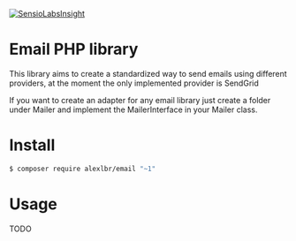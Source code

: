 [![SensioLabsInsight](https://insight.sensiolabs.com/projects/8baec548-5d2a-46f2-8d9a-d260d3127ac3/big.png)](https://insight.sensiolabs.com/projects/8baec548-5d2a-46f2-8d9a-d260d3127ac3)

# Email PHP library

This library aims to create a standardized way to send emails using different providers, at the moment the only implemented provider is SendGrid

If you want to create an adapter for any email library just create a folder under Mailer and implement the MailerInterface in your Mailer class.

Install
=======

```bash
$ composer require alexlbr/email "~1"
```

Usage
=====

TODO
